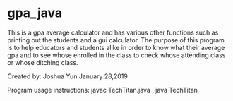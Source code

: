 # gpa_java
This is a gpa average calculator and has various other functions such as printing out the students and a gui calculator.
The purpose of this program is to help educators and students alike in order to know what their average gpa and to see whose enrolled in the class to check whose attending class or whose ditching class. 

Created by:
Joshua Yun
January 28,2019 

Program usage instructions:
javac TechTitan.java
, java TechTitan
